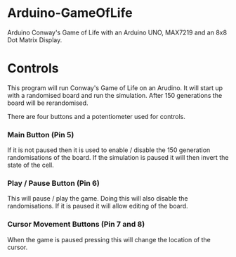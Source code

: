 # Arduino-GameOfLife
Arduino Conway's Game of Life with an Arduino UNO, MAX7219 and an 8x8 Dot Matrix Display. 

# Controls
This program will run Conway's Game of Life on an Arudino. It will start up with a randomised board and run the simulation. After 150 generations the board will be rerandomised. 

There are four buttons and a potentiometer used for controls.
### Main Button (Pin 5)
If it is not paused then it is used to enable / disable the 150 generation randomisations of the board. If the simulation is paused it will then invert the state of the cell.

### Play / Pause Button (Pin 6)
This will pause / play the game. Doing this will also disable the randomisations. If it is paused it will allow editing of the board.

### Cursor Movement Buttons (Pin 7 and 8)
When the game is paused pressing this will change the location of the cursor.
